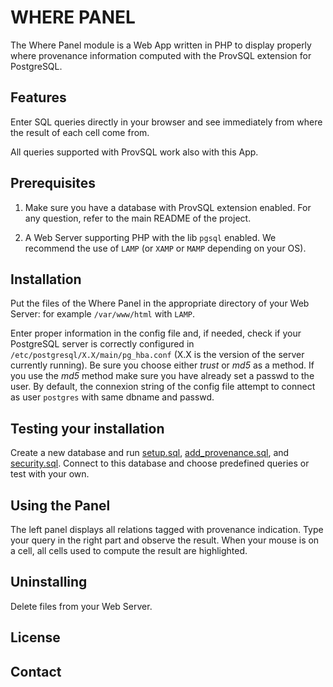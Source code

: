 # WHERE PANEL

The Where Panel module is a Web App written in PHP to display properly
where provenance information computed with the ProvSQL extension for 
PostgreSQL.

## Features

Enter SQL queries directly in your browser and see immediately from where 
the result of each cell come from.

All queries supported with ProvSQL work also with this App.

## Prerequisites

1. Make sure you have a database with ProvSQL extension enabled.
For any question, refer to the main README of the project.

2. A Web Server supporting PHP with the lib `pgsql` enabled.
We recommend the use of `LAMP` (or `XAMP` or `MAMP` depending on your OS).

## Installation

Put the files of the Where Panel in the appropriate directory of your Web 
Server: for example `/var/www/html` with `LAMP`. 

Enter proper information in the config file and, if needed, check if your 
PostgreSQL server is correctly configured in `/etc/postgresql/X.X/main/pg_hba.conf` 
(X.X is the version of the server currently running).
Be sure you choose either *trust* or *md5* as a method.
If you use the *md5* method make sure you have already set a passwd to the user.
By default, the connexion string of the config file attempt to connect as user 
`postgres` with same dbname and passwd.


## Testing your installation

Create a new database and run [setup.sql](test/sql/setup.sql), [add\_provenance.sql](test/sql/add\_provenance.sql), and [security.sql](test/sql/security.sql).
Connect to this database and choose predefined queries or test with your own.

## Using the Panel

The left panel displays all relations tagged with provenance indication.
Type your query in the right part and observe the result. When your mouse is 
on a cell, all cells used to compute the result are highlighted. 

## Uninstalling

Delete files from your Web Server.

## License

## Contact
